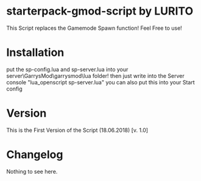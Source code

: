 # starterpack-gmod-script by LURITO
This Script replaces the Gamemode Spawn function! Feel Free to use!

# Installation
put the sp-config.lua and sp-server.lua into your server\GarrysMod\garrysmod\lua folder! then just write into the Server console "lua_openscript sp-server.lua" you can also put this into your Start config 

# Version
This is the First Version of the Script (18.06.2018) [v. 1.0]

# Changelog

Nothing to see here.
